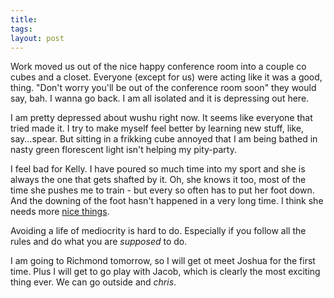 ```yaml
---
title:
tags:
layout: post
---
```

Work moved us out of the nice happy conference room into a couple co cubes and a closet.  Everyone (except for us) were acting like it was a good, thing.  "Don't worry you'll be out of the conference room soon" they would say, bah. I wanna go back.  I am all isolated and it is depressing out here.

I am pretty depressed about wushu right now.  It seems like everyone that tried made it.  I try to make myself feel better by learning new stuff, like, say...spear.  But sitting in a frikking cube annoyed that I am being bathed in nasty green florescent light isn't helping my pity-party.

I feel bad for Kelly.  I have poured so much time into my sport and she is always the one that gets shafted by it.  Oh, she knows it too, most of the time she pushes me to train - but every so often has to put her foot down.  And the downing of the foot hasn't happened in a very long time.  I think she needs more [nice things](http://www.tiffany.com/).

Avoiding a life of mediocrity is hard to do.  Especially if you follow all the rules and do what you are _supposed_ to do.

I am going to Richmond tomorrow, so I will get ot meet Joshua for the first time.  Plus I will get to go play with Jacob, which is clearly the most exciting thing ever. We can go outside and _chris_.
